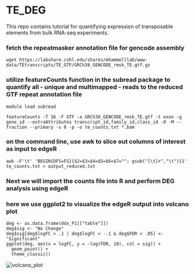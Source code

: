 # TE_DEG
This repo contains tutorial for quantifying expression of transposable elements from bulk RNA-seq experiments.

### fetch the repeatmasker annotation file for gencode assembly

````
wget https://labshare.cshl.edu/shares/mhammelllab/www-data/TEtranscripts/TE_GTF/GRCh38_GENCODE_rmsk_TE.gtf.gz
````

### utilize featureCounts function in the subread package to quantify all - unique and multimapped - reads to the reduced GTF repeat annotation file

````
module load subread
````

````
featureCounts -T 16 -F GTF -a GRCh38_GENCODE_rmsk_TE.gtf -t exon -g gene_id --extraAttributes transcript_id,family_id,class_id -O -M --fraction --primary -s 0 -p -o te_counts.txt *.bam
````

### on the command line, use awk to slice out columns of interest as input to edgeR

````
awk -F'\t' 'BEGIN{OFS=FS}{$2=$3=$4=$5=$6=$7=""; gsub("[\t]+","\t")}1' te_counts.txt > output_reduced.txt
````
### Next we will import the counts file into R and perform DEG analysis using edgeR

### here we use ggplot2 to visualize the edgeR output into volcano plot

````
deg <- as.data.frame(ddx_P1[["table"]])
deg$sig <- "No Change"
deg$sig[deg$logFC > .1 | deg$logFC < -.1 & deg$FDR < .05] <- "Significant"
ggplot(deg, aes(x = logFC, y = -log(FDR, 10), col = sig)) +
  geom_point() +
  theme_classic()
````

![volcano_plot](https://user-images.githubusercontent.com/55756028/232490992-675bafc3-6a1f-4be9-b932-ae52213ae7bb.png)
